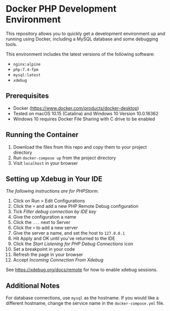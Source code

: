 # Docker PHP Development Environment

This repository allows you to quickly get a development environment up and running using Docker, including a MySQL database and some debugging tools.

This environment includes the latest versions of the following software:

- `nginx:alpine`
- `php:7.4-fpm`
- `mysql:latest`
- `xdebug`

## Prerequisites

 - Docker (https://www.docker.com/products/docker-desktop)
 - Tested on macOS 10.15 (Catalina) and Windows 10 Version 10.0.18362
 - Windows 10 requires Docker File Sharing with C drive to be enabled

## Running the Container

1. Download the files from this repo and copy them to your project directory
2. Run `docker-compose up` from the project directory
3. Visit `localhost` in your browser

## Setting up Xdebug in Your IDE

_The following instructions are for PHPStorm._

1. Click on Run > Edit Configurations
2. Click the `+` and add a new PHP Remote Debug configuration
3. Tick _Filter debug connection by IDE key_
4. Give the configuration a name
5. Click the `...` next to Server
6. Click the `+` to add a new server
7. Give the server a name, and set the host to `127.0.0.1`
8. Hit Apply and OK until you've returned to the IDE
9. Click the _Start Listening for PHP Debug Connections_ icon
10. Set a breakpoint in your code
11. Refresh the page in your browser
12. Accept _Incoming Connection From Xdebug_

See https://xdebug.org/docs/remote for how to enable xdebug sessions.

## Additional Notes

For database connections, use `mysql` as the hostname. If you would like a different hostname, change the service name in the `docker-compose.yml` file.  
